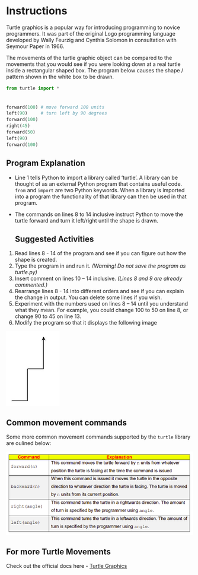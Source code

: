 # Instructions  
Turtle graphics is a popular way for introducing programming to novice programmers. It was part of the original Logo programming language developed by Wally Feurzig and Cynthia Solomon in consultation with Seymour Paper in 1966.

The movements of the turtle graphic object can be compared to the movements that you would see if you were looking down at a real turtle inside a rectangular shaped box. The program below causes the shape / pattern shown in the white box to be drawn.


````python
from turtle import *


forward(100) # move forward 100 units
left(90)     # turn left by 90 degrees
forward(100)
right(45)
forward(50)
left(90)
forward(100)
````

## Program Explanation 
- Line 1 tells Python to import a library called ‘turtle’. A library can be thought of as an external Python program that contains useful code. ``from`` and ``import`` are two Python keywords. When a library is imported into a program the functionality of that library can then be used in that program.
- The commands on lines 8 to 14 inclusive instruct Python to move the turtle forward and turn it left/right until the shape is drawn.

  ## Suggested Activities
1. Read lines 8 - 14 of the program and see if you can figure out how the shape is created.
2. Type the program in and run it. *(Warning! Do not save the program as turtle.py)*
3. Insert comment on lines 10 – 14 inclusive. *(Lines 8 and 9 are already commented.)*
4. Rearrange lines 8 - 14 into different orders and see if you can explain the change in output. You can delete some lines if you wish.
5. Experiment with the numbers used on lines 8 – 14 until you understand what they mean. For example, you could change 100 to 50 on line 8, or change 90 to 45 on line 13.
6. Modify the program so that it displays the following image

![image](image.png)

## Common movement commands
Some more common movement commands supported by the ``turtle`` library are oulined below:

![image](image_2.png)

## For more Turtle Movements
Check out the official docs here -
[Turtle Graphics](https://docs.python.org/3/library/turtle.html)



